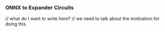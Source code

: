 ### ONNX to Expander Circuits

// what do I want to write here?
// we need to talk about the motivation for doing this